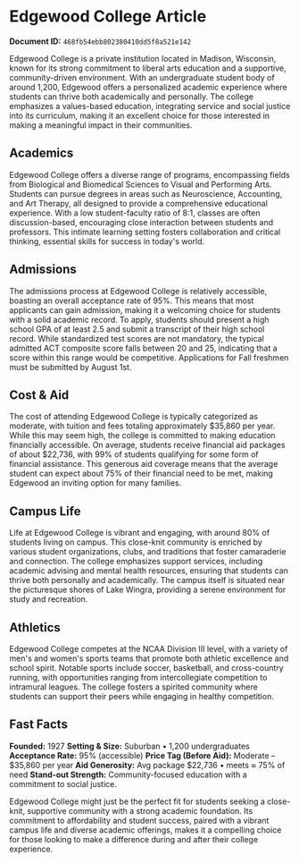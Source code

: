 # Edgewood College Article

**Document ID:** `468fb54ebb802380410dd5f8a521e142`

Edgewood College is a private institution located in Madison, Wisconsin, known for its strong commitment to liberal arts education and a supportive, community-driven environment. With an undergraduate student body of around 1,200, Edgewood offers a personalized academic experience where students can thrive both academically and personally. The college emphasizes a values-based education, integrating service and social justice into its curriculum, making it an excellent choice for those interested in making a meaningful impact in their communities.

## Academics
Edgewood College offers a diverse range of programs, encompassing fields from Biological and Biomedical Sciences to Visual and Performing Arts. Students can pursue degrees in areas such as Neuroscience, Accounting, and Art Therapy, all designed to provide a comprehensive educational experience. With a low student-faculty ratio of 8:1, classes are often discussion-based, encouraging close interaction between students and professors. This intimate learning setting fosters collaboration and critical thinking, essential skills for success in today's world.

## Admissions
The admissions process at Edgewood College is relatively accessible, boasting an overall acceptance rate of 95%. This means that most applicants can gain admission, making it a welcoming choice for students with a solid academic record. To apply, students should present a high school GPA of at least 2.5 and submit a transcript of their high school record. While standardized test scores are not mandatory, the typical admitted ACT composite score falls between 20 and 25, indicating that a score within this range would be competitive. Applications for Fall freshmen must be submitted by August 1st.

## Cost & Aid
The cost of attending Edgewood College is typically categorized as moderate, with tuition and fees totaling approximately $35,860 per year. While this may seem high, the college is committed to making education financially accessible. On average, students receive financial aid packages of about $22,736, with 99% of students qualifying for some form of financial assistance. This generous aid coverage means that the average student can expect about 75% of their financial need to be met, making Edgewood an inviting option for many families.

## Campus Life
Life at Edgewood College is vibrant and engaging, with around 80% of students living on campus. This close-knit community is enriched by various student organizations, clubs, and traditions that foster camaraderie and connection. The college emphasizes support services, including academic advising and mental health resources, ensuring that students can thrive both personally and academically. The campus itself is situated near the picturesque shores of Lake Wingra, providing a serene environment for study and recreation.

## Athletics
Edgewood College competes at the NCAA Division III level, with a variety of men's and women's sports teams that promote both athletic excellence and school spirit. Notable sports include soccer, basketball, and cross-country running, with opportunities ranging from intercollegiate competition to intramural leagues. The college fosters a spirited community where students can support their peers while engaging in healthy competition.

## Fast Facts
**Founded:** 1927
**Setting & Size:** Suburban • 1,200 undergraduates
**Acceptance Rate:** 95% (accessible)
**Price Tag (Before Aid):** Moderate – $35,860 per year
**Aid Generosity:** Avg package $22,736 • meets ≈ 75% of need
**Stand-out Strength:** Community-focused education with a commitment to social justice.

Edgewood College might just be the perfect fit for students seeking a close-knit, supportive community with a strong academic foundation. Its commitment to affordability and student success, paired with a vibrant campus life and diverse academic offerings, makes it a compelling choice for those looking to make a difference during and after their college experience.
